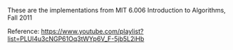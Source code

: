 These are the implementations from MIT 6.006 Introduction to Algorithms, Fall 2011

Reference: https://www.youtube.com/playlist?list=PLUl4u3cNGP61Oq3tWYp6V_F-5jb5L2iHb
